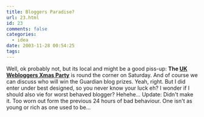 ```yaml
---
title: Bloggers Paradise?
url: 23.html
id: 23
comments: false
categories:
  - idea
date: 2003-11-28 00:54:25
tags:
---
```


Well, ok probably not, but its local and might be a good piss-up: **The [UK Webloggers Xmas Party](http://www.funjunkie.co.uk/comments.cfm/article=07ce11b4-33e0-4746-a454-693bf9dc25bc "UK Webloggers Xmas Party")** is round the corner on Saturday. And of course we can discuss who will win the Guardian blog prizes. Yeah, right. But I did enter under best designed, so you never know your luck eh? I wonder if I should also vie for worst behaved blogger? Hehehe... Update: Didn't make it. Too worn out form the previous 24 hours of bad behaviour. One isn't as young or rich as one used to be...